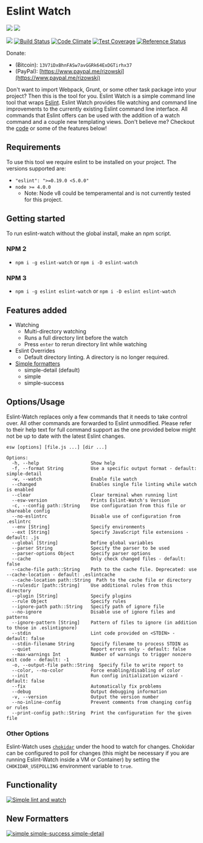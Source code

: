 # Eslint Watch
[![](https://nodei.co/npm/eslint-watch.png?downloads=true&downloadRank=true&stars=true)](https://www.npmjs.com/package/eslint-watch) [![](https://nodei.co/npm-dl/eslint-watch.png?months=6&height=3)](https://www.npmjs.com/package/eslint-watch)

[![](https://img.shields.io/badge/release-notes-blue.svg)](https://github.com/rizowski/eslint-watch/releases/latest)
[![Build Status](https://travis-ci.org/rizowski/eslint-watch.svg?branch=master)](https://travis-ci.org/rizowski/eslint-watch)
[![Code Climate](https://codeclimate.com/github/rizowski/eslint-watch/badges/gpa.svg)](https://codeclimate.com/github/rizowski/eslint-watch)
[![Test Coverage](https://codeclimate.com/github/rizowski/eslint-watch/badges/coverage.svg)](https://codeclimate.com/github/rizowski/eslint-watch/coverage)
[![Reference Status](https://www.versioneye.com/nodejs/eslint-watch/reference_badge.svg?style=flat-square)](https://www.versioneye.com/nodejs/eslint-watch/references)

Donate:
  - (Ƀitcoin): `13V7iDxBhnFASw7avGGRk64ExDGTirhx37`
  - (PayPal): [https://www.paypal.me/rizowski](https://www.paypal.me/rizowski)

Don't want to import Webpack, Grunt, or some other task package into your project? Then this is the tool for you.
Eslint Watch is a simple command line tool that wraps [Eslint](https://www.npmjs.com/package/eslint). Eslint Watch provides file watching and command line improvements to the currently existing Eslint command line interface. All commands that Eslint offers can be used with the addition of a watch command and a couple new templating views. Don't believe me? Checkout the [code](https://github.com/rizowski/eslint-watch) or some of the features below!

## Requirements
To use this tool we require eslint to be installed on your project. The versions supported are:
  - `"eslint": ">=0.19.0 <5.0.0"`
  - `node >= 4.0.0`
    - Note: Node v8 could be temperamental and is not currently tested for this project.

## Getting started
To run eslint-watch without the global install, make an npm script.

### NPM 2
  - `npm i -g eslint-watch` or `npm i -D eslint-watch`

### NPM 3
  - `npm i -g eslint eslint-watch` or `npm i -D eslint eslint-watch`

## Features added
  - Watching
    - Multi-directory watching
    - Runs a full directory lint before the watch
    - Press `enter` to rerun directory lint while watching
  - Eslint Overrides
    - Default directory linting. A directory is no longer required.
  - [Simple formatters](#new-formatters)
    - simple-detail (default)
    - simple
    - simple-success

## Options/Usage
Eslint-Watch replaces only a few commands that it needs to take control over. All other commands are forwarded to Eslint unmodified. Please refer to their help text for full command support as the one provided below might not be up to date with the latest Eslint changes.
```
esw [options] [file.js ...] [dir ...]

Options:
  -h, --help                   Show help
  -f, --format String          Use a specific output format - default: simple-detail
  -w, --watch                  Enable file watch
  --changed                    Enables single file linting while watch is enabled
  --clear                      Clear terminal when running lint
  --esw-version                Prints Eslint-Watch's Version
  -c, --config path::String    Use configuration from this file or shareable config
  --no-eslintrc                Disable use of configuration from .eslintrc
  --env [String]               Specify environments
  --ext [String]               Specify JavaScript file extensions - default: .js
  --global [String]            Define global variables
  --parser String              Specify the parser to be used
  --parser-options Object      Specify parser options
  --cache                      Only check changed files - default: false
  --cache-file path::String    Path to the cache file. Deprecated: use --cache-location - default: .eslintcache
  --cache-location path::String  Path to the cache file or directory
  --rulesdir [path::String]    Use additional rules from this directory
  --plugin [String]            Specify plugins
  --rule Object                Specify rules
  --ignore-path path::String   Specify path of ignore file
  --no-ignore                  Disable use of ignore files and patterns
  --ignore-pattern [String]    Pattern of files to ignore (in addition to those in .eslintignore)
  --stdin                      Lint code provided on <STDIN> - default: false
  --stdin-filename String      Specify filename to process STDIN as
  --quiet                      Report errors only - default: false
  --max-warnings Int           Number of warnings to trigger nonzero exit code - default: -1
  -o, --output-file path::String  Specify file to write report to
  --color, --no-color          Force enabling/disabling of color
  --init                       Run config initialization wizard - default: false
  --fix                        Automatically fix problems
  --debug                      Output debugging information
  -v, --version                Output the version number
  --no-inline-config           Prevent comments from changing config or rules
  --print-config path::String  Print the configuration for the given file
```

### Other Options

Eslint-Watch uses [`chokidar`](https://github.com/paulmillr/chokidar) under the hood to watch for changes. Chokidar can be configured to poll for changes (this might be necessary if you are running Eslint-Watch inside a VM or Container) by setting the `CHOKIDAR_USEPOLLING` environment variable to `true`.

## Functionality
[![Simple lint and watch](https://thumbs.gfycat.com/AgreeableForsakenIvorygull-size_restricted.gif)](https://fat.gfycat.com/AgreeableForsakenIvorygull.gif)

## New Formatters
[![simple simple-success simple-detail](http://i.imgur.com/m757NwM.png)](http://i.imgur.com/m757NwM.png)

